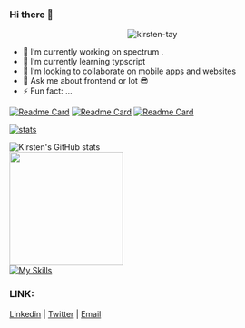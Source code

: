 ### Hi there 👋

<p align="center"> <img src="https://komarev.com/ghpvc/?username=kirsten-tay&label=Profile%20views&color=E0245E&style=flat" alt="kirsten-tay" /> </p>


- 🔭 I’m currently working on spectrum .
- 🌱 I’m currently learning typscript
- 👯 I’m looking to collaborate on mobile apps and websites
- 💬 Ask me about frontend or Iot 😎
- ⚡ Fun fact: ...



[![Readme Card](https://github-readme-stats.vercel.app/api/pin/?username=kirsten-tay&repo=spectrum-iot&show_icons=true&theme=dark)](https://github.com/kirsten-tay/spectrum-iot) 
[![Readme Card](https://github-readme-stats.vercel.app/api/pin/?username=kirsten-tay&repo=khoby-web-one&show_icons=true&theme=dark)](https://github.com/kirsten-tay/khoby-web-one)
[![Readme Card](https://github-readme-stats.vercel.app/api/pin/?username=kirsten-tay&repo=livoh&show_icons=true&theme=dark)](https://github.com/kirsten-tay/livoh)




[![ stats](https://github-readme-stats.vercel.app/api/wakatime?username=Kirsten_tay&show_icons=true&&bg_color=180,orange,pink)](https://github.com/kirsten-tay/github-readme-stats)



![Kirsten's GitHub stats](https://github-readme-stats.vercel.app/api?username=kirsten-tay&show_icons=true&theme=radical)
<br />
    <a><img height=200 src="https://github-readme-streak-stats.herokuapp.com/?user=kirsten-tay&theme=dracula" /></a>
    <br />
[![My Skills](https://skillicons.dev/icons?i=html,css,react,js,arduino,bootstrap,nextjs,tailwind,python,typescript,nodejs,vscode,mysql&theme=dark&perline=6)](https://skillicons.dev)

<h3>LINK:</H3>

[Linkedin](https://www.linkedin.com/in/kirsten-tay/)   |
[Twitter](https://twitter.com/_sedyy)   |
[Email](tsykirsten@gmail.com)

